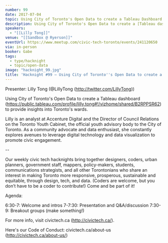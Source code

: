 ```yaml
---
number: 99
date: 2017-07-04
topic: Using City of Toronto's Open Data to create a Tableau Dashboard
description: Using City of Toronto's Open Data to create a [Tableau dashboard](https://public.tableau.com/profile/lilly.tong#!/vizhome/shared/B2RPPSR62) to provide insights into Toronto's wards.
speakers:
  - "[[Lilly Tong]]"
venue: "[[Sandbox @ Ryerson]]"
eventUrl: https://www.meetup.com/civic-tech-toronto/events/241120650
via: in-person
booker: Gabe
tags:
  - type/hacknight
  - topic/open-data
image: "hacknight_99.jpg"
title: 'Hacknight #99 – Using City of Toronto''s Open Data to create a Tableau Dashboard'
---
```


Presenter: Lilly Tong (@LillyTong (http://twitter.com/LillyTong))

Using City of Toronto's Open Data to create a Tableau dashboard (https://public.tableau.com/profile/lilly.tong#!/vizhome/shared/B2RPPSR62) to provide insights into Toronto's wards.

Lilly is an analyst at Accenture Digital and the Director of Council Relations on the Toronto Youth Cabinet, the official youth advisory body to the City of Toronto. As a community advocate and data enthusiast, she constantly explores avenues to leverage digital technology and data visualization to promote civic engagement.

--

Our weekly civic tech hacknights bring together designers, coders, urban planners, government staff, mappers, policy-makers, students, communications strategists, and all other Torontonians who share an interest in making Toronto more responsive, prosperous, sustainable and equitable, through design, tech, and data. (Coders are welcome, but you don’t have to be a coder to contribute!) Come and be part of it!

Agenda:

6:30-7: Welcome and intros
7-7:30: Presentation and Q&A/discussion
7:30-9: Breakout groups (make something!)

For more info, visit civictech.ca (http://civictech.ca/).

Here's our Code of Conduct: civictech.ca/about-us (http://civictech.ca/about-us/)